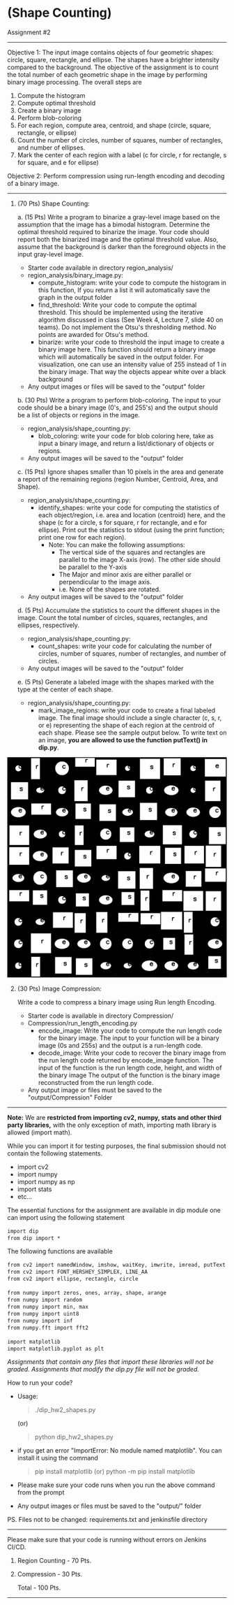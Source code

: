 
# (Shape Counting)
Assignment #2 

__________________________________________________________________________________________________________________
Objective 1: The input image contains objects of four geometric shapes: circle, square, rectangle, and ellipse. The shapes have a brighter intensity compared to the background. The objective of the assignment is to count the total number of each geometric shape in the image by performing binary image processing. The overall steps are 
1. Compute the histogram
2. Compute optimal threshold
2. Create a binary image
3. Perform blob-coloring
4. For each region, compute area, centroid, and shape (circle, square, rectangle, or ellipse)
5. Count the number of circles, number of squares, number of rectangles, and number of ellipses.
6. Mark the center of each region with a label (c for circle, r for rectangle, s for square, and e for ellipse)

Objective 2: Perform compression using run-length encoding and decoding of a binary image. 

__________________________________________________________________________________________________________________

1. (70 Pts) Shape Counting: 

 	a. (15 Pts) Write a program to binarize a gray-level image based on the assumption that the image has a bimodal histogram.  Determine the optimal threshold required to binarize the image. Your code should report both the binarized image and the optimal threshold value. Also, assume that the background is darker than the foreground objects in the input gray-level image.
	- Starter code available in directory region_analysis/
	- region_analysis/binary_image.py:
		- compute_histogram: write your code to compute the histogram in this function, If you return a list it will automatically save the graph in the output folder 
		- find_threshold: Write your code to compute the optimal threshold. This should be implemented using the iterative algorithm discussed in class (See Week 4, Lecture 7, slide 40 on teams). Do not implement the Otsu's thresholding method. No points are awarded for Otsu's method.  
		- binarize: write your code to threshold the input image to create a binary image here. This function should return a binary image which will automatically be saved in the output folder. For visualization, one can use an intensity value of 255 instead of 1 in the binary image. That way the objects appear white over a black background
	- Any output images or files will be saved to the "output" folder
  
 	b. (30 Pts) Write a program to perform blob-coloring. The input to your code should be a binary image (0's, and 255's) and the output should be a list of objects or regions in the image. 
	- region_analysis/shape_counting.py:
    	- blob_coloring: write your code for blob coloring here, take as input a binary image, and return a list/dictionary of objects or regions.
	- Any output images will be saved to the "output" folder
  
	c. (15 Pts) Ignore shapes smaller than 10 pixels in the area and generate a report of the remaining regions (region Number, Centroid, Area, and Shape).
   - region_analysis/shape_counting.py:
        - identify_shapes: write your code for computing the statistics of each object/region, i.e. area and location (centroid) here, and the shape (c for a circle, s for square, r for rectangle, and e for ellipse). Print out the statistics to stdout (using the print function; print one row for each region).
          - Note: You can make the following assumptions:
            - The vertical side of the squares and rectangles are parallel to the image X-axis (row). The other side should be parallel to the Y-axis 
            - The Major and minor axis are either parallel or perpendicular to the image axis. 
            - i.e. None of the shapes are rotated.
   - Any output images will be saved to the "output" folder
   
   d. (5 Pts) Accumulate the statistics to count the different shapes in the image. Count the total number of circles, squares, rectangles, and ellipses, respectively. 
   - region_analysis/shape_counting.py:
   	  - count_shapes: write your code for calculating the number of circles, number of squares, number of rectangles, and number of circles. 
   - Any output images will be saved to the "output" folder 

   e. (5 Pts) Generate a labeled image with the shapes marked with the type at the center of each shape. 
   - region_analysis/shape_counting.py:
      - mark_image_regions: write your code to create a final labeled image. The final image should include a single character (c, s, r, or e) representing the shape of each region at the centroid of each shape. Please see the sample output below. To write text on an image, **you are allowed to use the function putText() in dip.py**.

![Alt text](results.jpg?raw=true "Sample output")

2. (30 Pts) Image Compression:

	Write a code to compress a binary image using Run length Encoding. 
	- Starter code is available in directory Compression/
	- Compression/run_length_encoding.py
		- encode_image: Write your code to compute the run length code for the binary image. The input to your function will be a binary image (0s and 255s) and the output is a run-length code.
		- decode_image: Write your code to recover the binary image from the run length code returned by encode_image function. The input of the function is the run length code, height, and width of the binary image The output of the function is the binary image reconstructed from the run length code.
	- Any output image or files must be saved to the "output/Compression" Folder
	 
____________________________________________________________________________________________________________________

**Note:**
We are **restricted from importing cv2, numpy, stats and other third party libraries,** 
with the only exception of math, importing math library is allowed (import math).

While you can import it for testing purposes, the final submission should not contain the following statements.
- import cv2
- import numpy
- import numpy as np
- import stats
- etc...

The essential functions for the assignment are available in dip module one can import using the following statement
```
import dip
from dip import *
```
The following functions are available

```commandline
from cv2 import namedWindow, imshow, waitKey, imwrite, imread, putText
from cv2 import FONT_HERSHEY_SIMPLEX, LINE_AA
from cv2 import ellipse, rectangle, circle

from numpy import zeros, ones, array, shape, arange
from numpy import random
from numpy import min, max
from numpy import uint8
from numpy import inf
from numpy.fft import fft2

import matplotlib
import matplotlib.pyplot as plt
```

*Assignments that contain any files that import these libraries will not be graded.* 
*Assignments that modify the dip.py file will not be graded.*
		

How to run your code?

  - Usage: 
	>./dip_hw2_shapes.py

	(or)
	
	> python dip_hw2_shapes.py
  - if you get an error "ImportError: No module named matplotlib". You can install it using the command 
	> pip install matplotlib (or)
	> python -m pip install matplotlib
  - Please make sure your code runs when you run the above command from the prompt
  - Any output images or files must be saved to the "output/" folder
   
  
PS. Files not to be changed: requirements.txt and jenkinsfile directory 

----------------------

Please make sure that your code is running without errors on Jenkins CI/CD.

1. Region Counting - 70 Pts. 
2. Compression     - 30 Pts.

    Total          - 100 Pts.
_______________________________________________________________________________________________________________________

